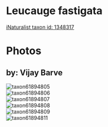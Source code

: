 
Leucauge fastigata
==================
  
[iNaturalist taxon id: 1348317](https://www.inaturalist.org/taxa/1348317)
# Photos

## by: Vijay Barve
  
![taxon61894805](https://inaturalist-open-data.s3.amazonaws.com/photos/66725495/medium.jpeg)  
![taxon61894806](https://inaturalist-open-data.s3.amazonaws.com/photos/66725555/medium.jpeg)  
![taxon61894807](https://inaturalist-open-data.s3.amazonaws.com/photos/66725541/medium.jpeg)  
![taxon61894808](https://inaturalist-open-data.s3.amazonaws.com/photos/66725527/medium.jpeg)  
![taxon61894809](https://inaturalist-open-data.s3.amazonaws.com/photos/66725511/medium.jpeg)  
![taxon61894811](https://inaturalist-open-data.s3.amazonaws.com/photos/66725505/medium.jpeg)